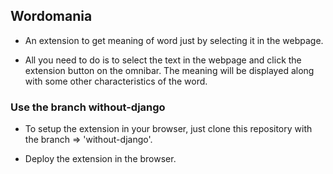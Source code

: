 ## Wordomania

* An extension to get meaning of word just by selecting it in the webpage.

* All you need to do is to select the text in the webpage and click the extension button on the omnibar. The meaning will be displayed along with some other characteristics of the word.

### Use the branch without-django

* To setup the extension in your browser, just clone this repository with the branch => 'without-django'.

* Deploy the extension in the browser.

 




